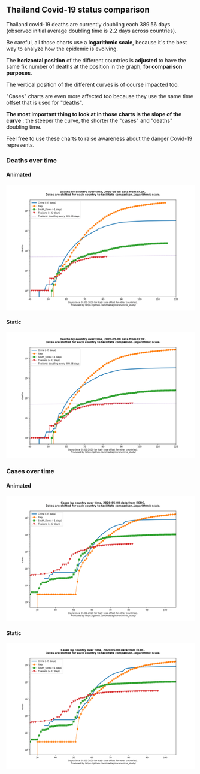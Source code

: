 ## Thailand Covid-19 status comparison 

Thailand covid-19 deaths are currently doubling each 389.56 days (observed initial average doubling time is 2.2 days across countries).



Be careful, all those charts use a **logarithmic scale**, because it's the best way to analyze how the epidemic is evolving.
 
The **horizontal position** of the different countries is **adjusted** to have the same fix number of deaths at the position in the graph, **for comparison purposes**.

The vertical position of the different curves is of course impacted too.

"Cases" charts are even more affected too because they use the same time offset that is used for "deaths".

**The most important thing to look at in those charts is the slope of the curve** : the steeper the curve, the shorter the "cases" and "deaths" doubling time.

Feel free to use these charts to raise awareness about the danger Covid-19 represents. 


 
### Deaths over time
 
#### Animated
![Thailand covid-19 deaths animated chart](https://raw.githubusercontent.com/madlag/coronavirus_study/master/notebooks/graphs/2020-05-08/countries/Thailand/2020-05-08_Thailand_deaths.gif "Thailand covid-19 deaths animated chart")   
 
#### Static
![Thailand covid-19 deaths static chart](https://raw.githubusercontent.com/madlag/coronavirus_study/master/notebooks/graphs/2020-05-08/countries/Thailand/2020-05-08_Thailand_deaths.png "Thailand covid-19 deaths static chart")   

 
### Cases over time
 
#### Animated
![Thailand covid-19 cases animated chart](https://raw.githubusercontent.com/madlag/coronavirus_study/master/notebooks/graphs/2020-05-08/countries/Thailand/2020-05-08_Thailand_cases.gif "Thailand covid-19 cases animated chart")   
 
#### Static
![Thailand covid-19 cases static chart](https://raw.githubusercontent.com/madlag/coronavirus_study/master/notebooks/graphs/2020-05-08/countries/Thailand/2020-05-08_Thailand_cases.png "Thailand covid-19 cases static chart")   

